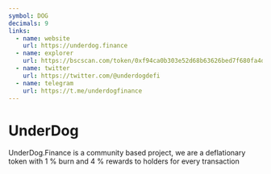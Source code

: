 ```yaml
---
symbol: DOG
decimals: 9
links:
  - name: website
    url: https://underdog.finance
  - name: explorer
    url: https://bscscan.com/token/0xf94ca0b303e52d68b63626bed7f680fa4dc3f779
  - name: twitter
    url: https://twitter.com/@underdogdefi
  - name: telegram
    url: https://t.me/underdogfinance
---
```


# UnderDog

UnderDog.Finance is a community based project, we are a deflationary token with 1 % burn and 4 % rewards to holders for every transaction
